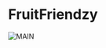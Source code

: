 # FruitFriendzy
![MAIN](https://user-images.githubusercontent.com/114425810/235153450-068f41ac-1f7e-4c93-b6d5-7e89b0594360.jpg)
